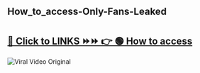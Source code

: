 
 ## How_to_access-Only-Fans-Leaked

# <h2><a href="https://clipsfans.com/How_to_access&ref=git">🔗 Click to LINKS ⏩⏩ 👉 🟢 How to access </a></h2>

<a href="https://clipsfans.com/How_to_access&ref=git" rel="nofollow" data-target="animated-image.originalLink"><img src="https://i.ibb.co.com/xMMVF88/686577567.gif" alt="Viral Video Original" style="max-width: 100%; display: inline-block;" data-target="animated-image.originalImage"></a>
